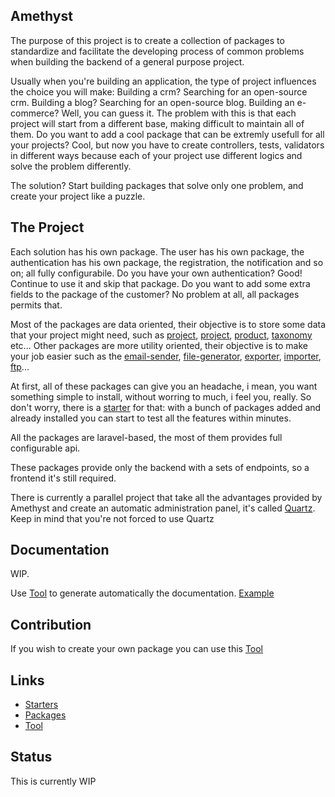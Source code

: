 Amethyst
-

The purpose of this project is to create a collection of packages to standardize and facilitate the developing process of common problems when building the backend of a general purpose project.

Usually when you're building an application, the type of project influences the choice you will make: Building a crm? Searching for an open-source crm. Building a blog? Searching for an open-source blog. Building an e-commerce? Well, you can guess it. The problem with this is that each project will start from a different base, making difficult to maintain all of them. Do you want to add a cool package that can be extremly usefull for all your projects? Cool, but now you have to create controllers, tests, validators in different ways because each of your project use different logics and solve the problem differently.

The solution? Start building packages that solve only one problem, and create your project like a puzzle.

## The Project

Each solution has his own package. The user has his own package, the authentication has his own package, the registration, the notification and so on; all fully configurabile. 
Do you have your own authentication? Good! Continue to use it and skip that package. 
Do you want to add some extra fields to the package of the customer? No problem at all, all packages permits that.

Most of the packages are data oriented, their objective is to store some data that your project might need, such as [project](https://github.com/railken/amethyst-project), [project](https://github.com/railken/amethyst-project), [product](https://github.com/railken/amethyst-product), [taxonomy](https://github.com/railken/amethyst-taxonomy) etc... Other packages are more utility oriented, their objective is to make your job easier such as the [email-sender](https://github.com/railken/amethyst-email-sender), [file-generator](https://github.com/railken/amethyst-file-generator), [exporter](https://github.com/railken/amethyst-exporter), [importer](https://github.com/railken/amethyst-importer), [ftp](https://github.com/railken/amethyst-ftp)...

At first, all of these packages can give you an headache, i mean, you want something simple to install, without worring to much, i feel you, really. So don't worry, there is a [starter](https://github.com/search?l=PHP&q=amethyst-starter&type=Repositories) for that: with a bunch of packages added and already installed you can start to test all the features within minutes.

All the packages are laravel-based, the most of them provides full configurable api.

These packages provide only the backend with a sets of endpoints, so a frontend it's still required.

There is currently a parallel project that take all the advantages provided by Amethyst and create an automatic administration panel, it's called [Quartz](https://github.com/railken/quartz). Keep in mind that you're not forced to use Quartz 

## Documentation

WIP.

Use [Tool](https://github.com/railken/cli-amethyst) to generate automatically the documentation. [Example](https://github.com/railken/amethyst-foo/blob/master/docs/data/foo/index.md)

## Contribution

If you wish to create your own package you can use this [Tool](https://github.com/railken/amethyst-skeleton)

## Links

* [Starters](https://github.com/topics/amethyst-starter)
* [Packages](https://github.com/topics/amethyst-package)
* [Tool](https://github.com/railken/cli-amethyst)

## Status

This is currently WIP
